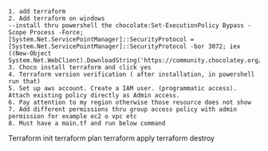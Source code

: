 	1. add terraform
	2. Add terraform on windows
	--install thru powershell the chocolate:Set-ExecutionPolicy Bypass -Scope Process -Force; [System.Net.ServicePointManager]::SecurityProtocol = [System.Net.ServicePointManager]::SecurityProtocol -bor 3072; iex ((New-Object System.Net.WebClient).DownloadString('https://community.chocolatey.org/install.ps1'))
	3. Choco install terraform and click yes
	4. Terraform version verification ( after installation, in powershell run that)
	5. Set up aws account. Create a IAM user. (programmatic access). Attach existing policy directly as Admin access.
	6. Pay attention to my region otherwise those resource does not show
	7. Add different permissions thru group access policy with admin permission for example ec2 o vpc etc
	8. Must have a main.tf and run below command
  Terraform init
  terraform plan
  terraform apply
  terraform destroy
